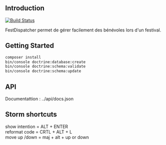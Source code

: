 ## Introduction

[![Build Status](https://travis-ci.org/deroguerre/fest_dispatcher.svg?branch=dev)](https://travis-ci.org/deroguerre/fest_dispatcher)

FestDispatcher permet de gérer facilement des bénévoles lors d'un festival.

## Getting Started

```bash
composer install  
bin/console doctrine:database:create  
bin/console doctrine:schema:validate  
bin/console doctrine:schema:update  
```
## API
Documentattion : ../api/docs.json
## Storm shortcuts

show intention = ALT + ENTER  
reformat code =  CRTL + ALT + L  
move up /down =  maj + alt + up or down